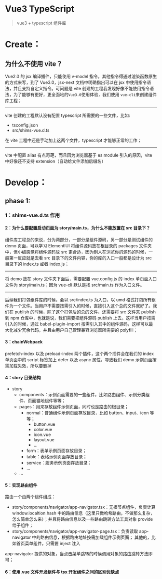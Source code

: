 # Vue3 TypeScript

> vue3 + typescript 组件库

# Create：

## 为什么不使用 vite？

Vue2.0 的 jsx 编译插件，只能使用 v-model 指令，其他指令得通过渲染函数原生的方式来写，到了 Vue3.0，jsx-next 文档中明确指出可以在 jsx 中使用指令语法，并且支持自定义指令。可问题是 vite 创建的工程我发现好像不能使用指令语法，为了能够有更好，更全面地的`Vue3.0`使用体验，我们使用 `vue-cli`来创建组件库工程；

---

vite 创建的工程默认没有配置 typescript 所需要的一些文件，比如:

- tsconfig.json
- src/shims-vue.d.ts

在 vite 工程中还是手动加上这两个文件，typescript 才能够正常的工作；

---

vite 中配置 alias 有点奇葩，而且因为浏览器基于 es module 引入的原因，vite 中好像还不支持 extension（自动给文件添加后缀名）

# Develop：

## phase 1:

### 1：shims-vue.d.ts 作用

#### 2：为什么要配置启动页面为 story/main.ts，为什么不能放置在 src 目录下？

组件库工程总的来说，分为两部分，一部分是组件源码，另一部分是测试组件的 demo 页面，可以学习 ElementIUI 将组件源码放在根目录的 packages 文件夹中，但小编感觉将组件源码放 src 更合适，因为别人在浏览你的源码的时候，一般第一反应就是去看 src 目录下的文件内容，你的库的入口一般都是设计为 src 目录下的 index.ts 或者 index.js；

---

将 demo 放在 story 文件夹下面后，需要配置 vue.config.js 的 index 单页面入口文件为 story/main.ts；因为 vue-cli 默认是找 src/main.ts 作为入口文件。

---

后续我们打包组件库的时候，会以 src/index.ts 为入口，以 umd 格式打包所有组件为一个文件。当用户不需要按需引入的时候，直接引入这个总的文件就好了。我们在 publish 的时候，除了这个打包后的总的文件，还需要将 src 文件夹 publish 到 npm 仓库中，也就是说，我们需要把组件源码 publish 上去。这样当用户按需引入的时候，通过 babel-plugin-import 按需引入其中的组件源码，这样可以最大化减少冗余代码，并且由用户自己管理兼容浏览器所需要的 polyfill；

#### 3：chainWebpack

prefetch-index 以及 preload-index 两个插件，这个两个插件会在我们的 index 单页面中的 script 标签加上 defer 以及 async 属性，导致我们 demo 示例页面按需加载失效，所以要删掉

#### 4：story 目录结构

- story
  - components：示例页面需要的一些组件，比如路由组件、示例分类组件、页面锚地组件等等；
  - pages：用来存放组件示例页面，同时也是路由的根目录；
    - normal：普通组件示例页面存放目录，比如 button、input、icon 等等；
      - button.vue
      - color.vue
      - icon.vue
      - layout.vue
      - ...
    - form：表单示例页面存放目录；
    - table：表格示例页面存放目录；
    - service：服务示例页面存放目录；
    - ...
  - ...

#### 5：实现路由组件

路由一个由两个组件组成：

- story/components/navigator/app-navigator.tsx：无根节点组件，负责计算 window.localtion.hash 中的路由信息（这里只做哈希路由，不做那么复杂，怎么简单怎么来）；并且将路由信息以及一些路由跳转方法工具对象 provide 给子组件；
- story/components/navigator/app-navigator-page.tsx：负责读取 app-navigator 中的路由信息，根据路由地址按需加载组件示例页面；
  其他的，比如首页菜单组件，只需要 inject 注入

app-navigator 提供的对象，当点击菜单跳转的时候调用对象的路由跳转方法即可；

#### 6：使用.vue 文件开发组件与 tsx 开发组件之间的区别优缺点

